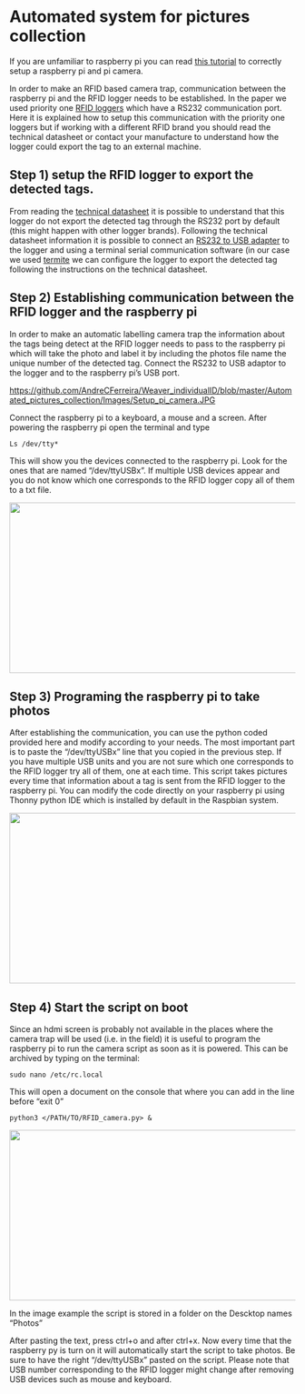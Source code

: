 # Automated system for pictures collection

If you are unfamiliar to raspberry pi you can read [this tutorial]( https://github.com/AndreCFerreira/Weaver_individualID/new/master/Automated_pictures_collection) to correctly setup a raspberry pi and pi camera.

In order to make an RFID based camera trap, communication between the raspberry pi and the RFID logger needs to be established. In the paper we used priority one [RFID loggers](http://www.priority1design.com.au/shopfront/index.php?main_page=product_info&cPath=1&products_id=29&zenid=u8jajja1gqub656pkmc9h8d1k7) which have a RS232 communication port. Here it is explained how to setup this communication with the priority one loggers but if working with a different RFID brand you should read the technical datasheet or contact your manufacture to understand how the logger could export the tag to an external machine.

## Step 1) setup the RFID logger to export the detected tags.
From reading the [technical datasheet](http://www.priority1design.com.au/rfidlog_rfid_data_logger.pdf) it is possible to understand that this logger do not export the detected tag through the RS232 port by default (this might happen with other logger brands). Following the technical datasheet information it is possible to connect an [RS232 to USB adapter]( https://en.wikipedia.org/wiki/USB_adapter#/media/File:FTDI_USB_SERIAL.jpg) to the logger and using a terminal serial communication software (in our case we used [termite]( https://www.compuphase.com/software_termite.htm) we can configure the logger to export the detected tag following the instructions on the technical datasheet.

## Step 2) Establishing communication between the RFID logger and the raspberry pi
In order to make an automatic labelling camera trap the information about the tags being detect at the RFID logger needs to pass to the raspberry pi which will take the photo and label it by including the photos file name the unique number of the detected tag. 
Connect the RS232 to USB adaptor to the logger and to the raspberry pi’s USB port. 

https://github.com/AndreCFerreira/Weaver_individualID/blob/master/Automated_pictures_collection/Images/Setup_pi_camera.JPG

Connect the raspberry pi to a keyboard, a mouse and a screen. After powering the raspberry pi open the terminal and type

```console
Ls /dev/tty*
```
This will show you the devices connected to the raspberry pi. Look for the ones that are named “/dev/ttyUSBx”. If multiple USB devices appear and you do not know which one corresponds to the RFID logger copy all of them to a txt file.

<p align="center">
<img src="https://github.com/AndreCFerreira/Weaver_individualID/blob/master/Automated_pictures_collection/Images/ls_USB.png" width="600" height="300" />
</p>
 

## Step 3) Programing the raspberry pi to take photos
After establishing the communication, you can use the python coded provided here and modify according to your needs. The most important part is to paste the “/dev/ttyUSBx” line that you copied in the previous step. If you have multiple USB units and you are not sure which one corresponds to the RFID logger try all of them, one at each time. This script takes pictures every time that information about a tag is sent from the RFID logger to the raspberry pi. You can modify the code directly on your raspberry pi using Thonny python IDE which is installed by default in the Raspbian system.
 
<p align="center">
<img src="https://github.com/AndreCFerreira/Weaver_individualID/blob/master/Automated_pictures_collection/Images/Thonny_script.png" width="600" height="300" />
</p>

## Step 4) Start the script on boot 
Since an hdmi screen is probably not available in the places where the camera trap will be used (i.e. in the field) it is useful to program the raspberry pi to run the camera script as soon as it is powered. This can be archived by typing on the terminal:

```console
sudo nano /etc/rc.local
```

This will open a document on the console that where you can add in the line before “exit 0”

```console
python3 </PATH/TO/RFID_camera.py> &
```

<p align="center">
<img src="https://github.com/AndreCFerreira/Weaver_individualID/blob/master/Automated_pictures_collection/Images/script_on_boot.png" width="600" height="300" />
</p>

In the image example the script is stored in a folder on the Descktop names “Photos”
 
After pasting the text, press ctrl+o and after ctrl+x. Now every time that the raspberry py is turn on it will automatically start the script to take photos. Be sure to have the right “/dev/ttyUSBx” pasted on the script. Please note that USB number corresponding to the RFID logger might change after removing USB devices such as mouse and keyboard.

